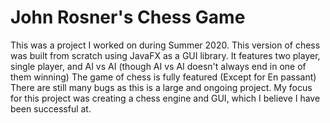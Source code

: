 # John Rosner's Chess Game

This was a project I worked on during Summer 2020.
This version of chess was built from scratch using JavaFX as a GUI library.
It features two player, single player, and AI vs AI (though AI vs AI doesn't always end in one of them winning)
The game of chess is fully featured (Except for En passant)
There are still many bugs as this is a large and ongoing project.
My focus for this project was creating a chess engine and GUI, which I believe I have been successful at.